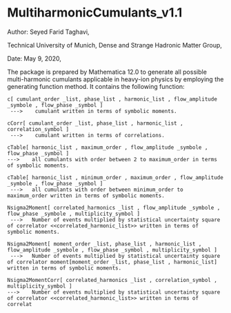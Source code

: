 # MultiharmonicCumulants_v1.1

Author: Seyed Farid Taghavi,

Technical University of Munich,
Dense and Strange Hadronic Matter Group,

Date: May 9, 2020,

The package is prepared by Mathematica 12.0 to generate all possible multi-harmonic cumulants applicable in heavy-ion physics by employing the generating function method.
It contains the following function:

	c[ cumulant_order _list, phase_list , harmonic_list , flow_amplitude _symbole , flow_phase _symbol ]            
	 --->    cumulant written in terms of symbolic moments.
	
	cCorr[ cumulant_order _list, phase_list , harmonic_list , correlation_symbol ]                            
	 --->    cumulant written in terms of correlations.
	
	cTable[ harmonic_list , maximum_order , flow_amplitude _symbole , flow_phase _symbol ]                                                
	--->    all cumulants with order between 2 to maximum_order in terms of symbolic moments.
	
	cTable[ harmonic_list , minimum_order , maximum_order , flow_amplitude _symbole , flow_phase _symbol ]                               
	 --->   all cumulants with order between minimum_order to maximum_order written in terms of symbolic moments.
	 
	Nsigma2Moment[ correlated_harmonics _list , flow_amplitude _symbole , flow_phase _symbole , multiplicity_symbol ]                      
	 --->   Number of events multiplied by statistical uncertainty square of correlator <<correlated_harmonic_list>> written in terms of symbolic moments.
	 
	Nsigma2Moment[ moment_order _list, phase_list , harmonic_list , flow_amplitude _symbole , flow_phase _symbol , multiplicity_symbol ]
	 --->   Number of events multiplied by statistical uncertainty square of correlator moment[moment_order _list, phase_list , harmonic_list] written in terms of symbolic moments.
	 
	Nsigma2MomentCorr[ correlated_harmonics _list , correlation_symbol , multiplicity_symbol ]                                            
	--->    Number of events multiplied by statistical uncertainty square of correlator <<correlated_harmonic_list>> written in terms of correlat
